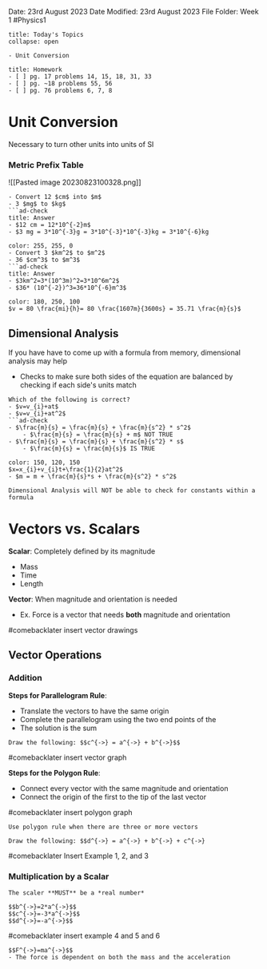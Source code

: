 Date: 23rd August 2023
Date Modified: 23rd August 2023
File Folder: Week 1
#Physics1

```ad-abstract
title: Today's Topics
collapse: open

- Unit Conversion

```

```ad-note
title: Homework
- [ ] pg. 17 problems 14, 15, 18, 31, 33
- [ ] pg. ~18 problems 55, 56
- [ ] pg. 76 problems 6, 7, 8
```

# Unit Conversion

Necessary to turn other units into units of SI
### Metric Prefix Table
![[Pasted image 20230823100328.png]]

```ad-example
- Convert 12 $cm$ into $m$
- 3 $mg$ to $kg$
```ad-check
title: Answer
- $12 cm = 12*10^{-2}m$
- $3 mg = 3*10^{-3}g = 3*10^{-3}*10^{-3}kg = 3*10^{-6}kg
```

```ad-example
color: 255, 255, 0
- Convert 3 $km^2$ to $m^2$
- 36 $cm^3$ to $m^3$
```ad-check
title: Answer
- $3km^2=3*(10^3m)^2=3*10^6m^2$
- $36* (10^{-2})^3=36*10^{-6}m^3$
```

```ad-example
color: 180, 250, 100
$v = 80 \frac{mi}{h}= 80 \frac{1607m}{3600s} = 35.71 \frac{m}{s}$
```

## Dimensional Analysis

If you have have to come up with a formula from memory, dimensional analysis may help
- Checks to make sure both sides of the equation are balanced by checking if each side's units match


```ad-example
Which of the following is correct?
- $v=v_{i}+at$
- $v=v_{i}+at^2$
```ad-check
- $\frac{m}{s} = \frac{m}{s} + \frac{m}{s^2} * s^2$
	- $\frac{m}{s} = \frac{m}{s} + m$ NOT TRUE
- $\frac{m}{s} = \frac{m}{s} + \frac{m}{s^2} * s$
	- $\frac{m}{s} = \frac{m}{s}$ IS TRUE
```

```ad-example
color: 150, 120, 150
$x=x_{i}+v_{i}t+\frac{1}{2}at^2$
- $m = m + \frac{m}{s}*s + \frac{m}{s^2} * s^2$
```

```ad-warning
Dimensional Analysis will NOT be able to check for constants within a formula
```

# Vectors vs. Scalars

**Scalar**: Completely defined by its magnitude
- Mass
- Time
- Length

**Vector**: When magnitude and orientation is needed
- Ex. Force is a vector that needs **both** magnitude and orientation

#comebacklater  insert vector drawings

## Vector Operations

### Addition

**Steps for Parallelogram Rule**:
- Translate the vectors to have the same origin
- Complete the parallelogram using the two end points of the 
- The solution is the sum 

```ad-example
Draw the following: $$c^{->} = a^{->} + b^{->}$$
```
#comebacklater insert vector graph

**Steps for the Polygon Rule**: 
- Connect every vector with the same magnitude and orientation
- Connect the origin of the first to the tip of the last vector

#comebacklater  insert polygon graph

```ad-important
Use polygon rule when there are three or more vectors
```

```ad-example
Draw the following: $$d^{->} = a^{->} + b^{->} + c^{->}
```

#comebacklater Insert Example 1, 2, and 3
### Multiplication by a Scalar

```ad-note
The scaler **MUST** be a *real number*
```

```ad-example
$$b^{->}=2*a^{->}$$
$$c^{->}=-3*a^{->}$$
$$d^{->}=-a^{->}$$
```
#comebacklater insert example 4 and 5 and 6
```ad-important
$$F^{->}=ma^{->}$$
- The force is dependent on both the mass and the acceleration
```



